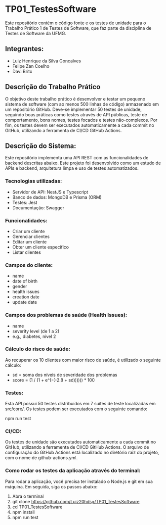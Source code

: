 # TP01_TestesSoftware

Este repositório contém o código fonte e os testes de unidade para o Trabalho Prático 1 de Testes de Software, que faz parte da disciplina de Testes de Software da UFMG.

## Integrantes:

* Luiz Henrique da Silva Goncalves
* Felipe Zan Coelho
* Davi Brito

## Descrição do Trabalho Prático

O objetivo deste trabalho prático é desenvolver e testar um pequeno sistema de software (com ao menos 500 linhas de código) armazenado em um repositório GitHub. Deve-se implementar 50 testes de unidade, seguindo boas práticas como testes através de API públicas, teste de comportamento, bons nomes, testes focados e testes não-complexos. Por fim, os testes devem ser executados automaticamente a cada commit no GitHub, utilizando a ferramenta de CI/CD GitHub Actions.

## Descrição do Sistema:

Este repositório implementa uma API REST com as funcionalidades de backend descritas abaixo. Este projeto foi desenvolvido como um estudo de APIs e backend, arquitetura limpa e uso de testes automatizados.

### Tecnologias utilizadas:

* Servidor de API: NestJS e Typescript
* Banco de dados: MongoDB e Prisma (ORM)
* Testes: Jest
* Documentação: Swagger

### Funcionalidades:

* Criar um cliente
* Gerenciar clientes
* Editar um cliente
* Obter um cliente específico
* Listar clientes

### Campos do cliente:

* name
* date of birth
* gender
* health issues
* creation date
* update date

### Campos dos problemas de saúde (Health Issues):

* name
* severity level (de 1 a 2)
* e.g., diabetes, nivel 2

### Cálculo do risco de saúde:

Ao recuperar os 10 clientes com maior risco de saúde, é utilizado o seguinte cálculo:

* sd = soma dos níveis de severidade dos problemas
* score = (1 / (1 + e^(-(-2.8 + sd)))))) \* 100

### Testes:

Esta API possui 50 testes distribuídos em 7 suítes de teste localizadas em src/core/. Os testes podem ser executados com o seguinte comando:

npm run test

### CI/CD:

Os testes de unidade são executados automaticamente a cada commit no GitHub, utilizando a ferramenta de CI/CD GitHub Actions. O arquivo de configuração do GitHub Actions está localizado no diretório raiz do projeto, com o nome de github-actions.yml.

### Como rodar os testes da aplicação através do terminal:

Para rodar a aplicação, você precisa ter instalado o Node.js e git em sua máquina. Em seguida, siga os passos abaixo:

1. Abra o terminal
2. git clone https://github.com/Luiz20hdsg/TP01_TestesSoftware
3. cd TP01_TestesSoftware
4. npm install
5. npm run test

